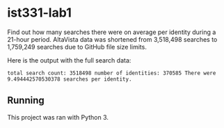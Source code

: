 # ist331-lab1

Find out how many searches there were on average per identity during a 21-hour period. AltaVista data was shortened from 3,518,498 searches to 1,759,249 searches due to GitHub file size limits.

Here is the output with the full search data:

`total search count: 3518498
number of identities: 370585
There were 9.494442570530378 searches per identity.`

## Running

This project was ran with Python 3.

